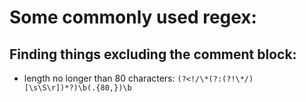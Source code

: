 # Some commonly used regex:

## Finding things excluding the comment block:
- length no longer than 80 characters: `(?<!/\*(?:(?!\*/)[\s\S\r])*?)\b(.{80,})\b`

